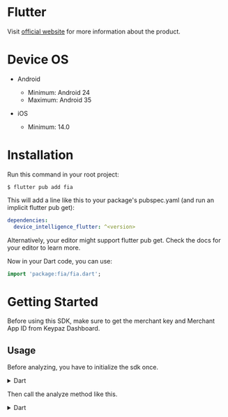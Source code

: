# Flutter

Visit [official website](https://keypaz.com) for more information about the product.

# Device OS

- Android
  - Minimum: Android 24
  - Maximum: Android 35

- iOS
  - Minimum: 14.0

# Installation

Run this command in your root project:

`$ flutter pub add fia`

This will add a line like this to your package's pubspec.yaml (and run an implicit flutter pub get):

```yaml
dependencies:
  device_intelligence_flutter: ^<version>
```

Alternatively, your editor might support flutter pub get. Check the docs for your editor to learn more.

Now in your Dart code, you can use:

```dart
import 'package:fia/fia.dart';
```

# Getting Started

Before using this SDK, make sure to get the merchant key and Merchant App ID from Keypaz Dashboard.

## Usage

Before analyzing, you have to initialize the sdk once.

<details>
<summary>Dart</summary>
 
```dart
// get keypaz instance
final keypaz = KeypazFactory.getInstance();

keypaz.initialize("YOUR_MERCHANT_KEY", "YOUR_MERCHANT_APP_ID");
```
 
</details>

Then call the analyze method like this.

<details>
<summary>Dart</summary>
 
```dart
AnalyzeResult? result = null;
try {
  result = await keypaz.setup().analyze();

  // your activity id
  final activityId = result.activityId;
} on KeypazException catch (e) {
  final exception = e;
  // handle error here
}
```
 
</details>
